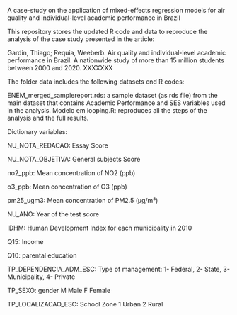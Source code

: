 A case-study on the application of mixed-effects regression models for air quality and individual-level academic performance in Brazil

This repository stores the updated R code and data to reproduce the analysis of the case study presented in the article:

Gardin, Thiago; Requia, Weeberb. Air quality and individual-level academic performance in Brazil: A nationwide study of more than 15 million students between 2000 and 2020. XXXXXXX

The folder data includes the following datasets end R codes:

ENEM_merged_samplereport.rds: a sample dataset (as rds file) from the main dataset that contains Academic Performance and SES variables used in the analysis.
Modelo em looping.R: reproduces all the steps of the analysis and the full results.

Dictionary variables: 

NU_NOTA_REDACAO: Essay Score

NU_NOTA_OBJETIVA: General subjects Score

no2_ppb: Mean concentration of NO2 (ppb)

o3_ppb: Mean concentration of O3 (ppb)

pm25_ugm3: Mean concentration of PM2.5 (μg/m³)

NU_ANO: Year of the test score

IDHM: Human Development Index for each municipality in 2010

Q15: Income

Q10: parental education

TP_DEPENDENCIA_ADM_ESC: Type of management: 1- Federal, 2- State, 3- Municipality, 4- Private

TP_SEXO: gender M Male F Female

TP_LOCALIZACAO_ESC: School Zone 1 Urban 2 Rural
